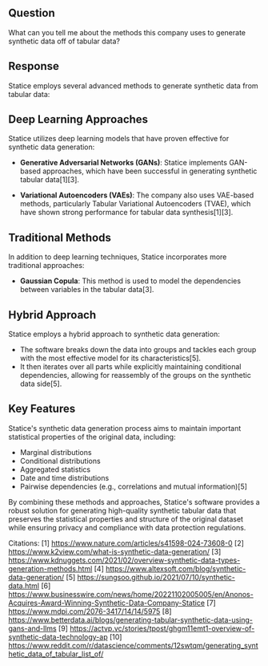 ## Question

What can you tell me about the methods this company uses to generate synthetic data off of tabular data?

## Response

Statice employs several advanced methods to generate synthetic data from tabular data:

## Deep Learning Approaches

Statice utilizes deep learning models that have proven effective for synthetic data generation:

- **Generative Adversarial Networks (GANs)**: Statice implements GAN-based approaches, which have been successful in generating synthetic tabular data[1][3].

- **Variational Autoencoders (VAEs)**: The company also uses VAE-based methods, particularly Tabular Variational Autoencoders (TVAE), which have shown strong performance for tabular data synthesis[1][3].

## Traditional Methods

In addition to deep learning techniques, Statice incorporates more traditional approaches:

- **Gaussian Copula**: This method is used to model the dependencies between variables in the tabular data[3].

## Hybrid Approach

Statice employs a hybrid approach to synthetic data generation:

- The software breaks down the data into groups and tackles each group with the most effective model for its characteristics[5].
- It then iterates over all parts while explicitly maintaining conditional dependencies, allowing for reassembly of the groups on the synthetic data side[5].

## Key Features

Statice's synthetic data generation process aims to maintain important statistical properties of the original data, including:

- Marginal distributions
- Conditional distributions
- Aggregated statistics
- Date and time distributions
- Pairwise dependencies (e.g., correlations and mutual information)[5]

By combining these methods and approaches, Statice's software provides a robust solution for generating high-quality synthetic tabular data that preserves the statistical properties and structure of the original dataset while ensuring privacy and compliance with data protection regulations.

Citations:
[1] https://www.nature.com/articles/s41598-024-73608-0
[2] https://www.k2view.com/what-is-synthetic-data-generation/
[3] https://www.kdnuggets.com/2021/02/overview-synthetic-data-types-generation-methods.html
[4] https://www.altexsoft.com/blog/synthetic-data-generation/
[5] https://sungsoo.github.io/2021/07/10/synthetic-data.html
[6] https://www.businesswire.com/news/home/20221102005005/en/Anonos-Acquires-Award-Winning-Synthetic-Data-Company-Statice
[7] https://www.mdpi.com/2076-3417/14/14/5975
[8] https://www.betterdata.ai/blogs/generating-tabular-synthetic-data-using-gans-and-llms
[9] https://actvp.vc/stories/tpost/ghgm11emt1-overview-of-synthetic-data-technology-ap
[10] https://www.reddit.com/r/datascience/comments/12swtqm/generating_synthetic_data_of_tabular_list_of/
